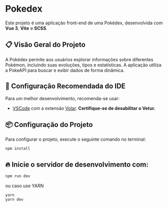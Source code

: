 # Pokedex

Este projeto é uma aplicação front-end de uma Pokédex, desenvolvida com **Vue 3**, **Vite** e **SCSS**.

## 📋 Visão Geral do Projeto

A Pokédex permite aos usuários explorar informações sobre diferentes Pokémon, incluindo suas evoluções, tipos e estatísticas. A aplicação utiliza a PokeAPI para buscar e exibir dados de forma dinâmica.

## 🚀 Configuração Recomendada do IDE

Para um melhor desenvolvimento, recomenda-se usar:

- [VSCode](https://code.visualstudio.com/) com a extensão [Volar](https://marketplace.visualstudio.com/items?itemName=Vue.volar). **Certifique-se de desabilitar o Vetur.**


## 📦 Configuração do Projeto

Para configurar o projeto, execute o seguinte comando no terminal:

```bash
npm install
```
## 🔥 Inicie o servidor de desenvolvimento com:

```bash
npm run dev
```
ou caso use YARN 
``` 
yarn 
yarn dev
```
